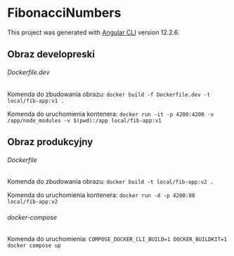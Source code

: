 # FibonacciNumbers

This project was generated with [Angular CLI](https://github.com/angular/angular-cli) version 12.2.6.

## Obraz developreski
###### Dockerfile.dev

Komenda do zbudowania obrazu: `docker build -f Dockerfile.dev -t local/fib-app:v1 .`

Komenda do uruchomienia kontenera: `docker run -it -p 4200:4200 -v /app/node_modules -v $(pwd):/app local/fib-app:v1`

## Obraz produkcyjny
###### Dockerfile

Komenda do zbudowania obrazu: `docker build -t local/fib-app:v2 .`

Komenda do uruchomienia kontenera: ` docker run -d -p 4200:80 local/fib-app:v2 `

###### docker-compose

Komenda do uruchomienia: `COMPOSE_DOCKER_CLI_BUILD=1 DOCKER_BUILDKIT=1 docker compose up`
